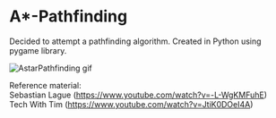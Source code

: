 # A*-Pathfinding

Decided to attempt a pathfinding algorithm. Created in Python using pygame library.

![AstarPathfinding gif](https://user-images.githubusercontent.com/64956298/181725435-9e72e137-27b5-42e6-9e1f-d870b75751c6.gif)

Reference material:  
Sebastian Lague (https://www.youtube.com/watch?v=-L-WgKMFuhE)  
Tech With Tim (https://www.youtube.com/watch?v=JtiK0DOeI4A)
